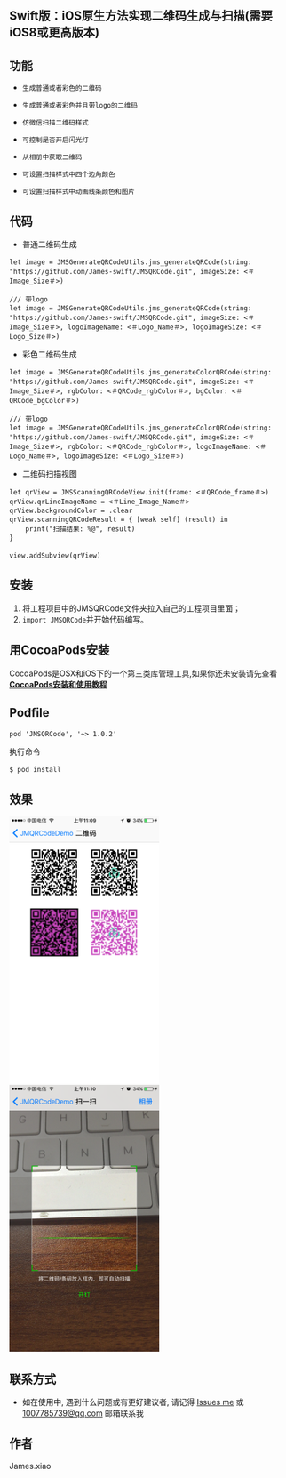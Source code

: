 Swift版：iOS原生方法实现二维码生成与扫描(需要iOS8或更高版本)
---

## 功能

* `生成普通或者彩色的二维码`<br>

* `生成普通或者彩色并且带logo的二维码`<br>

* `仿微信扫描二维码样式`<br>

* `可控制是否开启闪光灯`<br>

* `从相册中获取二维码`<br>

* `可设置扫描样式中四个边角颜色`<br>

* `可设置扫描样式中动画线条颜色和图片`<br>

## 代码

* 普通二维码生成
```
let image = JMSGenerateQRCodeUtils.jms_generateQRCode(string: "https://github.com/James-swift/JMSQRCode.git", imageSize: <＃Image_Size＃>)

/// 带logo
let image = JMSGenerateQRCodeUtils.jms_generateQRCode(string: "https://github.com/James-swift/JMSQRCode.git", imageSize: <＃Image_Size＃>, logoImageName: <＃Logo_Name＃>, logoImageSize: <＃Logo_Size＃>) 
```

* 彩色二维码生成
```
let image = JMSGenerateQRCodeUtils.jms_generateColorQRCode(string: "https://github.com/James-swift/JMSQRCode.git", imageSize: <＃Image_Size＃>, rgbColor: <＃QRCode_rgbColor＃>, bgColor: <＃QRCode_bgColor＃>)

/// 带logo
let image = JMSGenerateQRCodeUtils.jms_generateColorQRCode(string: "https://github.com/James-swift/JMSQRCode.git", imageSize: <＃Image_Size＃>, rgbColor: <＃QRCode_rgbColor＃>, logoImageName: <＃Logo_Name＃>, logoImageSize: <＃Logo_Size＃>) 
```

* 二维码扫描视图
```
let qrView = JMSScanningQRCodeView.init(frame: <＃QRCode_frame＃>)
qrView.qrLineImageName = <＃Line_Image_Name＃>
qrView.backgroundColor = .clear
qrView.scanningQRCodeResult = { [weak self] (result) in
    print("扫描结果: %@", result)
}
        
view.addSubview(qrView)
```

## 安装
1. 将工程项目中的JMSQRCode文件夹拉入自己的工程项目里面；
2. ```import JMSQRCode```并开始代码编写。

## 用CocoaPods安装
CocoaPods是OSX和iOS下的一个第三类库管理工具,如果你还未安装请先查看[**CocoaPods安装和使用教程**](http://code4app.com/article/cocoapods-install-usage)

## Podfile
```
pod 'JMSQRCode', '~> 1.0.2'
```
执行命令
```OC
$ pod install
```

## 效果
<img src="https://github.com/xiaobs/JMShareSource/raw/master/screenshots/Swift/JMSQRCode/1.PNG?raw=true"  height="480">  <img src="https://github.com/xiaobs/JMShareSource/raw/master/screenshots/Swift/JMSQRCode/2.PNG?raw=true"  height="480">

## 联系方式

* 如在使用中, 遇到什么问题或有更好建议者, 请记得 [Issues me](https://github.com/James-swift/JMSQRCode/issues) 或 1007785739@qq.com 邮箱联系我

## 作者
James.xiao

